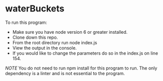 # waterBuckets

To run this program:
 - Make sure you have node version 6 or greater installed.
 - Clone down this repo.
 - From the root directory run node index.js
 - View the output in the console.
 - If you would like to change the parameters do so in the index.js on line 154.

 *NOTE* You do not need to run npm install for this program to run. The only dependency is a linter and is not essential to the program.